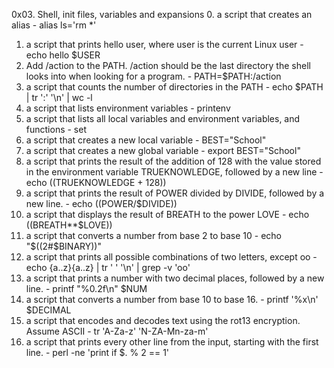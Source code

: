 0x03. Shell, init files, variables and expansions
0. a script that creates an alias - alias ls='rm *'
1. a script that prints hello user, where user is the current Linux user - echo hello $USER
2. Add /action to the PATH. /action should be the last directory the shell looks into when looking for a program. - PATH=$PATH:/action
3. a script that counts the number of directories in the PATH - echo $PATH | tr ':' '\n' | wc -l
4. a script that lists environment variables - printenv
5. a script that lists all local variables and environment variables, and functions - set
6. a script that creates a new local variable - BEST="School"
7. a script that creates a new global variable - export BEST="School"
8. a script that prints the result of the addition of 128 with the value stored in the environment variable TRUEKNOWLEDGE, followed by a new line - echo $(($TRUEKNOWLEDGE + 128))
9. a script that prints the result of POWER divided by DIVIDE, followed by a new line. - echo $(($POWER/$DIVIDE))
10. a script that displays the result of BREATH to the power LOVE - echo $(($BREATH**$LOVE))
11. a script that converts a number from base 2 to base 10 - echo "$((2#$BINARY))" 
12. a script that prints all possible combinations of two letters, except oo - echo {a..z}{a..z} | tr ' ' '\n' | grep -v 'oo'
13. a script that prints a number with two decimal places, followed by a new line. - printf "%0.2f\n" $NUM
14. a script that converts a number from base 10 to base 16. - printf '%x\n' $DECIMAL
16. a script that encodes and decodes text using the rot13 encryption. Assume ASCII - tr 'A-Za-z' 'N-ZA-Mn-za-m'
17. a script that prints every other line from the input, starting with the first line. - perl -ne 'print if $. % 2 == 1'

